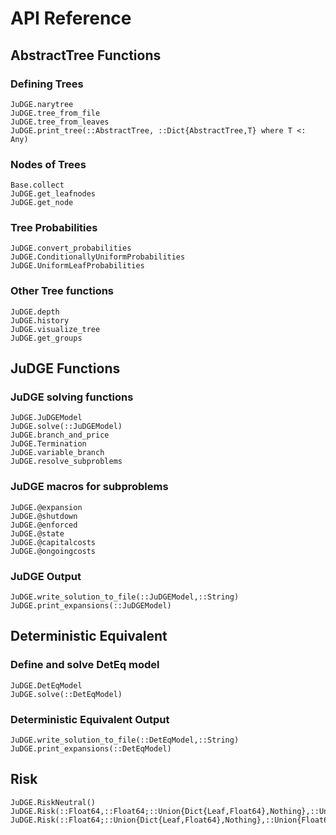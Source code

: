 # API Reference

## AbstractTree Functions

### Defining Trees
```@docs
JuDGE.narytree
JuDGE.tree_from_file
JuDGE.tree_from_leaves
JuDGE.print_tree(::AbstractTree, ::Dict{AbstractTree,T} where T <: Any)
```

### Nodes of Trees
```@docs
Base.collect
JuDGE.get_leafnodes
JuDGE.get_node
```

### Tree Probabilities
```@docs
JuDGE.convert_probabilities
JuDGE.ConditionallyUniformProbabilities
JuDGE.UniformLeafProbabilities
```

### Other Tree functions
```@docs
JuDGE.depth
JuDGE.history
JuDGE.visualize_tree
JuDGE.get_groups
```

## JuDGE Functions

### JuDGE solving functions
```@docs
JuDGE.JuDGEModel
JuDGE.solve(::JuDGEModel)
JuDGE.branch_and_price
JuDGE.Termination
JuDGE.variable_branch
JuDGE.resolve_subproblems
```

### JuDGE macros for subproblems
```@docs
JuDGE.@expansion
JuDGE.@shutdown
JuDGE.@enforced
JuDGE.@state
JuDGE.@capitalcosts
JuDGE.@ongoingcosts
```

### JuDGE Output
```@docs
JuDGE.write_solution_to_file(::JuDGEModel,::String)
JuDGE.print_expansions(::JuDGEModel)
```

## Deterministic Equivalent

### Define and solve DetEq model
```@docs
JuDGE.DetEqModel
JuDGE.solve(::DetEqModel)
```

### Deterministic Equivalent Output
```@docs
JuDGE.write_solution_to_file(::DetEqModel,::String)
JuDGE.print_expansions(::DetEqModel)
```

## Risk
```@docs
JuDGE.RiskNeutral()
JuDGE.Risk(::Float64,::Float64;::Union{Dict{Leaf,Float64},Nothing},::Union{Float64,Nothing},::Float64)
JuDGE.Risk(::Float64;::Union{Dict{Leaf,Float64},Nothing},::Union{Float64,Nothing},::Float64)
```
